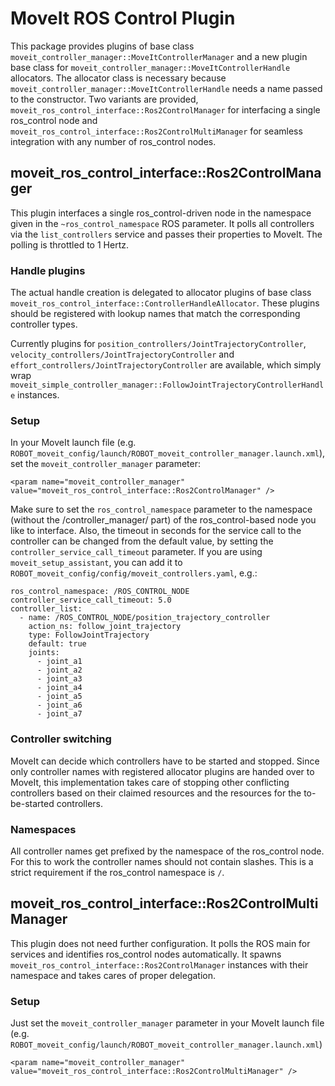 # MoveIt ROS Control Plugin

This package provides plugins of base class `moveit_controller_manager::MoveItControllerManager` and a new plugin base class for `moveit_controller_manager::MoveItControllerHandle` allocators.
The allocator class is necessary because `moveit_controller_manager::MoveItControllerHandle` needs a name passed to the constructor.
Two variants are provided, `moveit_ros_control_interface::Ros2ControlManager` for interfacing a single ros_control node and `moveit_ros_control_interface::Ros2ControlMultiManager` for seamless integration with any number of ros_control nodes.


## moveit_ros_control_interface::Ros2ControlManager
This plugin interfaces a single ros_control-driven node in the namespace given in the `~ros_control_namespace` ROS parameter.
It polls all controllers via the `list_controllers` service and passes their properties to MoveIt.
The polling is throttled to 1 Hertz.

### Handle plugins
The actual handle creation is delegated to allocator plugins of base class `moveit_ros_control_interface::ControllerHandleAllocator`.
These plugins should be registered with lookup names that match the corresponding controller types.

Currently plugins for `position_controllers/JointTrajectoryController`, `velocity_controllers/JointTrajectoryController` and `effort_controllers/JointTrajectoryController` are available, which simply wrap `moveit_simple_controller_manager::FollowJointTrajectoryControllerHandle` instances.

### Setup
In your MoveIt launch file (e.g. `ROBOT_moveit_config/launch/ROBOT_moveit_controller_manager.launch.xml`), set the `moveit_controller_manager` parameter:
```
<param name="moveit_controller_manager" value="moveit_ros_control_interface::Ros2ControlManager" />
```

Make sure to set the `ros_control_namespace` parameter to the namespace (without the /controller_manager/ part) of the ros_control-based node you like to interface. 
Also, the timeout in seconds for the service call to the controller can be changed from the default value, by setting the `controller_service_call_timeout` parameter. 
If you are using `moveit_setup_assistant`, you can add it to `ROBOT_moveit_config/config/moveit_controllers.yaml`, e.g.:
```
ros_control_namespace: /ROS_CONTROL_NODE
controller_service_call_timeout: 5.0
controller_list:
  - name: /ROS_CONTROL_NODE/position_trajectory_controller
    action_ns: follow_joint_trajectory
    type: FollowJointTrajectory
    default: true
    joints:
      - joint_a1
      - joint_a2
      - joint_a3
      - joint_a4
      - joint_a5
      - joint_a6
      - joint_a7
```

### Controller switching
MoveIt can decide which controllers have to be started and stopped.
Since only controller names with registered allocator plugins are handed over to MoveIt, this implementation takes care of stopping other conflicting controllers based on their claimed resources and the resources for the to-be-started controllers.

### Namespaces
All controller names get prefixed by the namespace of the ros_control node.
For this to work the controller names should not contain slashes. This is a strict requirement if the ros_control  namespace is `/`.

## moveit_ros_control_interface::Ros2ControlMultiManager

This plugin does not need further configuration. It polls the ROS main for services and identifies ros_control nodes automatically.
It spawns `moveit_ros_control_interface::Ros2ControlManager` instances with their namespace and takes cares of proper delegation.


### Setup
Just set the `moveit_controller_manager` parameter in your MoveIt launch file (e.g. `ROBOT_moveit_config/launch/ROBOT_moveit_controller_manager.launch.xml`)
```
<param name="moveit_controller_manager" value="moveit_ros_control_interface::Ros2ControlMultiManager" />
```
